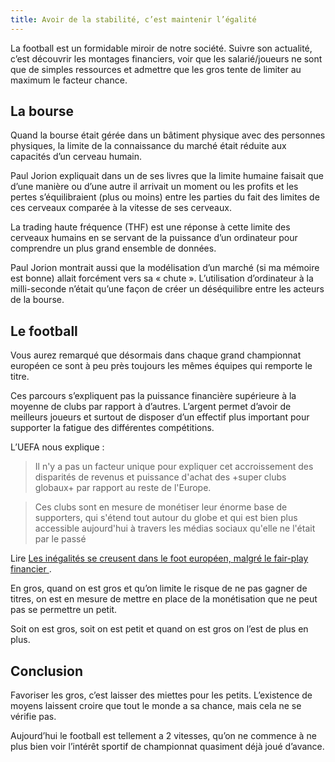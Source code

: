```yaml
---
title: Avoir de la stabilité, c’est maintenir l’égalité
---
```


La football est un formidable miroir de notre société. Suivre son actualité, c’est découvrir les montages financiers, voir que les salarié/joueurs ne sont que de simples ressources et admettre que les gros tente de limiter au maximum le facteur chance.

## La bourse

Quand la bourse était gérée dans un bâtiment physique avec des personnes physiques, la limite de la connaissance du marché était réduite aux capacités d’un cerveau humain.

Paul Jorion expliquait dans un de ses livres que la limite humaine faisait que d’une manière ou d’une autre il arrivait un moment ou les profits et les pertes s’équilibraient (plus ou moins) entre les parties du fait des limites de ces cerveaux comparée à la vitesse de ses cerveaux.

La trading haute fréquence (THF) est une réponse à cette limite des cerveaux humains en se servant de la puissance d’un ordinateur pour comprendre un plus grand ensemble de données.

Paul Jorion montrait aussi que la modélisation d’un marché (si ma mémoire est bonne) allait forcément vers sa « chute ». L’utilisation d’ordinateur à la milli-seconde n’était qu’une façon de créer un déséquilibre entre les acteurs de la bourse.

## Le football

Vous aurez remarqué que désormais dans chaque grand championnat européen ce sont à peu près toujours les mêmes équipes qui remporte le titre. 

Ces parcours s’expliquent pas la puissance financière supérieure à la moyenne de clubs par rapport à d’autres. L’argent permet d’avoir de meilleurs joueurs et surtout de disposer d’un effectif plus important pour supporter la fatigue des différentes compétitions.

L’UEFA nous explique :

> Il n'y a pas un facteur unique pour expliquer cet accroissement des disparités de revenus et puissance d'achat des +super clubs globaux+ par rapport au reste de l'Europe.

> Ces clubs sont en mesure de monétiser leur énorme base de supporters, qui s'étend tout autour du globe et qui est bien plus accessible aujourd'hui à travers les médias sociaux qu'elle ne l'était par le passé

Lire [Les inégalités se creusent dans le foot européen, malgré le fair-play financier
](http://www.lexpress.fr/actualites/1/sport/les-inegalites-se-creusent-dans-le-foot-europeen-malgre-le-fair-play-financier_1868118.html).

En gros, quand on est gros et qu’on limite le risque de ne pas gagner de titres, on est en mesure de mettre en place de la monétisation que ne peut pas se permettre un petit. 

Soit on est gros, soit on est petit et quand on est gros on l’est de plus en plus.

## Conclusion

Favoriser les gros, c’est laisser des miettes pour les petits. L’existence de moyens laissent croire que tout le monde a sa chance, mais cela ne se vérifie pas.

Aujourd’hui le football est tellement a 2 vitesses, qu’on ne commence à ne plus bien voir l’intérêt sportif de championnat quasiment déjà joué d’avance.


